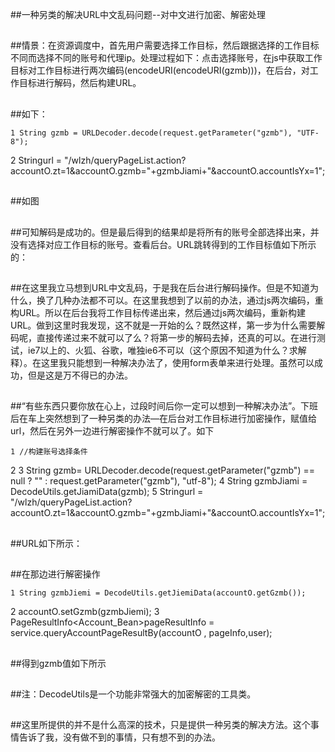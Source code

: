 ##一种另类的解决URL中文乱码问题--对中文进行加密、解密处理

##
##情景：在资源调度中，首先用户需要选择工作目标，然后跟据选择的工作目标不同而选择不同的账号和代理ip。处理过程如下：点击选择账号，在js中获取工作目标对工作目标进行两次编码(encodeURI(encodeURI(gzmb)))，在后台，对工作目标进行解码，然后构建URL。

##
##如下：	1 String gzmb = URLDecoder.decode(request.getParameter("gzmb"), "UTF-8");2 Stringurl = "/wlzh/queryPageList.action?accountO.zt=1&amp;accountO.gzmb="+gzmbJiami+"&amp;accountO.accountIsYx=1";

##
##如图

##
##

##
##可知解码是成功的。但是最后得到的结果却是将所有的账号全部选择出来，并没有选择对应工作目标的账号。查看后台。URL跳转得到的工作目标值如下所示的：

##
##

##
##在这里我立马想到URL中文乱码，于是我在后台进行解码操作。但是不知道为什么，换了几种办法都不可以。在这里我想到了以前的办法，通过js两次编码，重构URL。所以在后台我将工作目标传递出来，然后通过js两次编码，重新构建URL。做到这里时我发现，这不就是一开始的么？既然这样，第一步为什么需要解码呢，直接传递过来不就可以了么？将第一步的解码去掉，还真的可以。在进行测试，ie7以上的、火狐、谷歌，唯独ie6不可以（这个原因不知道为什么？求解释）。在这里我只能想到一种解决办法了，使用form表单来进行处理。虽然可以成功，但是这是万不得已的办法。

##
##“有些东西只要你放在心上，过段时间后你一定可以想到一种解决办法”。下班后在车上突然想到了一种另类的办法—在后台对工作目标进行加密操作，赋值给url，然后在另外一边进行解密操作不就可以了。如下	1 //构建账号选择条件2 3         String gzmb= URLDecoder.decode(request.getParameter("gzmb") == null ? "" : request.getParameter("gzmb"), "utf-8");4        String gzmbJiami = DecodeUtils.getJiamiData(gzmb);5        Stringurl = "/wlzh/queryPageList.action?accountO.zt=1&amp;accountO.gzmb="+gzmbJiami+"&amp;accountO.accountIsYx=1";

##
##URL如下所示：

##
##

##
##在那边进行解密操作	1 String gzmbJiemi = DecodeUtils.getJiemiData(accountO.getGzmb());2 accountO.setGzmb(gzmbJiemi);3 PageResultInfo<Account_Bean>pageResultInfo = service.queryAccountPageResultBy(accountO , pageInfo,user);

##
##得到gzmb值如下所示

##
##

##
##注：DecodeUtils是一个功能非常强大的加密解密的工具类。

##
##这里所提供的并不是什么高深的技术，只是提供一种另类的解决方法。这个事情告诉了我，没有做不到的事情，只有想不到的办法。

##
##